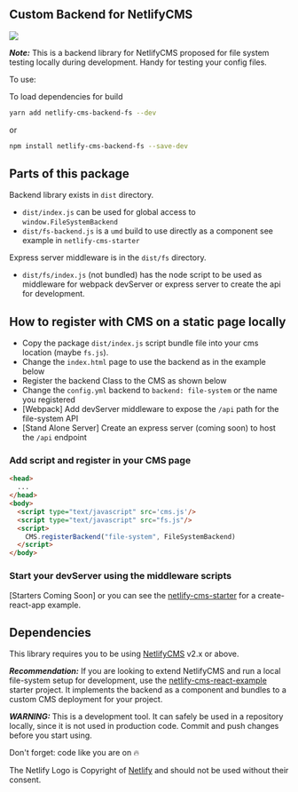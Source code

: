## Custom Backend for NetlifyCMS

[![](https://img.shields.io/npm/v/netlify-cms-backend-fs.svg?style=plastic)](https://www.npmjs.com/package/netlify-cms-backend-fs)

***Note:*** This is a backend library for NetlifyCMS proposed for file system testing locally during development. Handy for testing your config files.

To use:

To load dependencies for build

```bash
yarn add netlify-cms-backend-fs --dev
```

or

```bash
npm install netlify-cms-backend-fs --save-dev
```
## Parts of this package

Backend library exists in `dist` directory.

- `dist/index.js` can be used for global access to `window.FileSystemBackend`
- `dist/fs-backend.js` is a `umd` build to use directly as a component see example in `netlify-cms-starter`

Express server middleware is in the `dist/fs` directory.

- `dist/fs/index.js` (not bundled) has the node script to be used as middleware for webpack devServer or express server to create the api for development.

## How to register with CMS on a static page locally

  - Copy the package `dist/index.js` script bundle file into your cms location (maybe `fs.js`).
  - Change the `index.html` page to use the backend as in the example below
  - Register the backend Class to the CMS as shown below
  - Change the `config.yml` backend to `backend: file-system` or the name you registered
  - [Webpack] Add devServer middleware to expose the `/api` path for the file-system API
  - [Stand Alone Server] Create an express server (coming soon) to host the `/api` endpoint

### Add script and register in your CMS page

```html
<head>
  ...
</head>
<body>
  <script type="text/javascript" src='cms.js'/>
  <script type="text/javascript" src="fs.js"/>
  <script>
    CMS.registerBackend("file-system", FileSystemBackend)
  </script>
</body>
```

### Start your devServer using the middleware scripts

[Starters Coming Soon] or you can see the [netlify-cms-starter][1] for a create-react-app example.

## Dependencies

This library requires you to be using [NetlifyCMS][3] v2.x or above.

***Recommendation:*** If you are looking to extend NetlifyCMS and run a local file-system setup for development, use the [netlify-cms-react-example][4] starter project. It implements the backend as a component and bundles to a custom CMS deployment for your project.

***WARNING:*** This is a development tool. It can safely be used in a repository locally, since it is not used in production code. Commit and push changes before you start using.

Don't forget: code like you are on 🔥

The Netlify Logo is Copyright of [Netlify][2] and should not be used without their consent.

[1]: https://github.com/ADARTA/netlify-cms-components/tree/master/packages/netlify-cms-starter
[2]: https://www.netlify.com/
[3]: https://www.netlifycms.org/
[4]: https://github.com/adarta/netlify-cms-react-example
